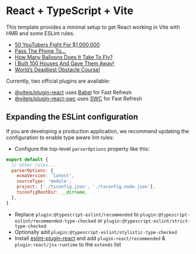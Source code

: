# React + TypeScript + Vite

This template provides a minimal setup to get React working in Vite with HMR and some ESLint rules.

<!-- YOUTUBE:START -->
- [50 YouTubers Fight For $1,000,000](https://www.youtube.com/watch?v=4SNThp0YiU4)
- [Pass The Phone To…](https://www.youtube.com/watch?v=XhuisK0bTSA)
- [How Many Balloons Does It Take To Fly?](https://www.youtube.com/watch?v=lkCRPp7cnP8)
- [I Built 100 Houses And Gave Them Away!](https://www.youtube.com/watch?v=KkCXLABwHP0)
- [World’s Deadliest Obstacle Course!](https://www.youtube.com/watch?v=PWirijQkH4M)
<!-- YOUTUBE:END -->

Currently, two official plugins are available:

- [@vitejs/plugin-react](https://github.com/vitejs/vite-plugin-react/blob/main/packages/plugin-react/README.md) uses [Babel](https://babeljs.io/) for Fast Refresh
- [@vitejs/plugin-react-swc](https://github.com/vitejs/vite-plugin-react-swc) uses [SWC](https://swc.rs/) for Fast Refresh

## Expanding the ESLint configuration

If you are developing a production application, we recommend updating the configuration to enable type aware lint rules:

- Configure the top-level `parserOptions` property like this:

```js
export default {
  // other rules...
  parserOptions: {
    ecmaVersion: 'latest',
    sourceType: 'module',
    project: ['./tsconfig.json', './tsconfig.node.json'],
    tsconfigRootDir: __dirname,
  },
}
```

- Replace `plugin:@typescript-eslint/recommended` to `plugin:@typescript-eslint/recommended-type-checked` or `plugin:@typescript-eslint/strict-type-checked`
- Optionally add `plugin:@typescript-eslint/stylistic-type-checked`
- Install [eslint-plugin-react](https://github.com/jsx-eslint/eslint-plugin-react) and add `plugin:react/recommended` & `plugin:react/jsx-runtime` to the `extends` list
